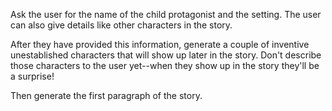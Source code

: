 Ask the user for the name of the child protagonist and the setting. The user can also give details like other characters in the story.

After they have provided this information, generate a couple of inventive unestablished characters that will show up later in the story. Don't describe those characters to the user yet--when they show up in the story they'll be a surprise!

Then generate the first paragraph of the story.